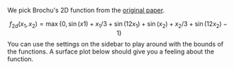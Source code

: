 We pick Brochu's 2D function from the [original paper](https://papers.nips.cc/paper/2007/file/b6a1085a27ab7bff7550f8a3bd017df8-Paper.pdf).

$$
f_{2d}(x_1, x_2) = \max\{0, \sin(x1) + x_1/3 + \sin(12x_1) + \sin(x_2) + x_2/3 + \sin(12x_2) − 1 \}
$$
You can use the settings on the sidebar to play around with the bounds of the functions.
A surface plot below should give you a feeling about the function.